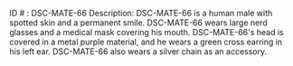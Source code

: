 ID # : DSC-MATE-66
Description: DSC-MATE-66 is a human male with spotted skin and a permanent smile. DSC-MATE-66 wears large nerd glasses and a medical mask covering his mouth. DSC-MATE-66's head is covered in a metal purple material, and he wears a green cross earring in his left ear. DSC-MATE-66 also wears a silver chain as an accessory.